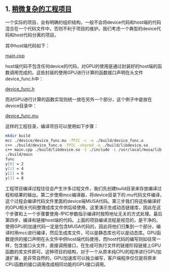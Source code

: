 ## 1. [稍微复杂的工程项目](https://blog.mthreads.com/blog/musa/2024-05-20-%E4%BD%BF%E7%94%A8cmake%E6%9E%84%E5%BB%BAMUSA%E5%B7%A5%E7%A8%8B/)

一个实际的项目，会有明确的组织结构，一般不会将device代码和host端的代码混合在一个代码文件中，否则不利于项目的维护。我们考虑一个典型的device代码和host代码分离的项目。

其中host端代码如下：

[main.cpp](main.cpp)

host端代码不包含任何device的代码，对GPU的使用是通过封装好的host端的函数调用完成的。这些封装的使用GPU进行计算的函数接口声明在头文件device_func.h中：

[device_func.h](include/device_func.h)

而对GPU进行计算的函数实现则统一放在另外一个部分，这个例子中是放在device目录中：

[device_func.mu](device/device_func.mu)

这样的工程目录，编译项目可以使用如下步骤：

```bash
mkdir build
mcc ./device/device_func.mu -fPIC -c -o ./build/device_func.o
c++ ./build/device_func.o -fPIC -shared -o ./build/libdevice.so
c++ main.cpp ./build/libdevice.so -I ./include -L /usr/local/musa/lib -lmusart -o ./build/main
./build/main
func
y[0] = 2
y[1] = 4
y[2] = 6
y[3] = 8
```

工程项目编译过程往往会产生许多过程文件，我们先创建build目录来存放编译过程和结果的输出。第二步使用mcc编译器，将device目录下的.mu代码文件编译，这个过程会编译代码文件里面的device端MUSA代码。第三步我们将这些编译好的GPU相关代码整理成库文件供后续使用，这里演示生成动态链接库，因此在这个步骤和上一个步骤要使用-fPIC参数指示编译时按照地址无关的方式处理。最后第四步，编译和链接host端的代码。上面的项目编译流程是规范的，是干净的。使用GPU的加速代码一定是包含MUSA代码的，因此将他们归集到一个部分，编译时用mcc进行编译，然后生成库文件，可以是静态库也可以是动态库。GPU函数提供的接口声明在头文件中供host端代码使用，而host代码的编写则如往常一样，包含接口头文件，直接调用接口，在生成可执行文件的链接阶段链接上GPU函数的库文件即可。这种项目的结构，对于一个从原本纯CPU的程序进行GPU加速扩展，是非常自然的，GPU加速库可以独立编写，客户端程序仅仅是将原本CPU函数的接口调用改成相同功能的GPU接口调用。
